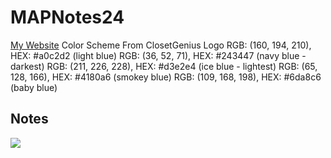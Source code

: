 # MAPNotes24
[My Website](https://biancagambino.github.io/MAPNotes24/)
Color Scheme From ClosetGenius Logo 
RGB: (160, 194, 210), HEX: #a0c2d2 (light blue)
RGB: (36, 52, 71), HEX: #243447 (navy blue - darkest)
RGB: (211, 226, 228), HEX: #d3e2e4 (ice blue - lightest)
RGB: (65, 128, 166), HEX: #4180a6 (smokey blue)
RGB: (109, 168, 198), HEX: #6da8c6 (baby blue)
## Notes
<img src="https://media-cdn.tripadvisor.com/media/photo-s/1a/44/d4/dc/photoes-from-exursions.jpg">
